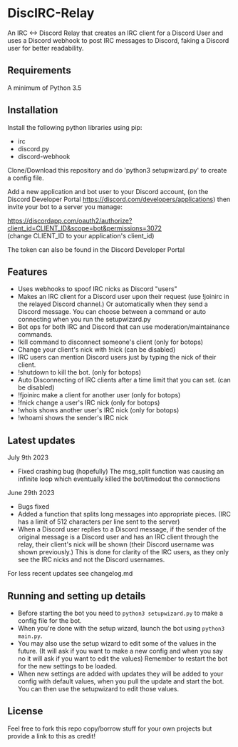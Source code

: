 # DiscIRC-Relay
An IRC &lt;-> Discord Relay that creates an IRC client for a Discord User and uses a Discord webhook to post IRC messages to Discord, faking a Discord user for better readability.

## Requirements
A minimum of Python 3.5

## Installation
Install the following python libraries using pip:

- irc
- discord.py
- discord-webhook

Clone/Download this repository and do 'python3 setupwizard.py' to create a config file.

Add a new application and bot user to your Discord account, (on the Discord Developer Portal https://discord.com/developers/applications)  then invite your bot to a server you manage:

https://discordapp.com/oauth2/authorize?client_id=CLIENT_ID&scope=bot&permissions=3072  
(change CLIENT_ID to your application's client_id)

The token can also be found in the Discord Developer Portal

## Features

- Uses webhooks to spoof IRC nicks as Discord "users"
- Makes an IRC client for a Discord user upon their request (use !joinirc in the relayed Discord channel.) Or automatically when they send a Discord message. You can choose between a command or auto connecting when you run the setupwizard.py
- Bot ops for both IRC and Discord that can use moderation/maintainance commands.
- !kill command to disconnect someone's client (only for botops)
- Change your client's nick with !nick (can be disabled)
- IRC users can mention Discord users just by typing the nick of their client.
- !shutdown to kill the bot. (only for botops)
- Auto Disconnecting of IRC clients after a time limit that you can set. (can be disabled)
- !fjoinirc make a client for another user (only for botops)
- !fnick change a user's IRC nick (only for botops)
- !whois shows another user's IRC nick (only for botops)
- !whoami shows the sender's IRC nick

## Latest updates
July 9th 2023
- Fixed crashing bug (hopefully) The msg_split function was causing an infinite loop which eventually killed the bot/timedout the connections  

June 29th 2023
- Bugs fixed
- Added a function that splits long messages into appropriate pieces. (IRC has a limit of 512 characters per line sent to the server)
- When a Discord user replies to a Discord message, if the sender of the original message is a Discord user and has an IRC client through the relay, their client's nick will be shown (their Discord username was shown previously.) This is done for clarity of the IRC users, as they only see the IRC nicks and not the Discord usernames.  

For less recent updates see changelog.md

## Running and setting up details
- Before starting the bot you need to `python3 setupwizard.py` to make a config file for the bot.
- When you're done with the setup wizard, launch the bot using `python3 main.py`.
- You may also use the setup wizard to edit some of the values in the future. (It will ask if you want to make a new config and when you say no it will ask if you want to edit the values) Remember to restart the bot for the new settings to be loaded.
- When new settings are added with updates they will be added to your config with default values, when you pull the update and start the bot. You can then use the setupwizard to edit those values.

## License

Feel free to fork this repo copy/borrow stuff for your own projects but provide a link to this as credit!
